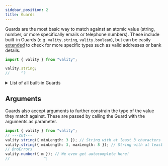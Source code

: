 ```yaml
---
sidebar_position: 2
title: Guards
---
```


Guards are the most basic way to match against an atomic value (string, number, or more specifically emails or telephone numbers). These include built-in Guards (e.g. `vality.string`, `vality.boolean`), but can be easily [extended](../extend/guards.md) to check for more specific types such as valid addresses or bank details.

```ts twoslash
import { vality } from "vality";

vality.string;
//     ^?
```

<details>
  <summary>List of all built-in Guards</summary>
  <div>

The generic type `Guard<T, O extends Record<string, any>>` denotes a Guard that matches against a value of type `T` and accepts arguments in `O`. All available Guards lay in the global interface `vality.guards`.


See [lib/guards.ts](https://github.com/jeengbe/vality/blob/master/src/lib/guards.ts#L7) for an up-to-date list of built-in Guards.

We know it's not cool simply referring to the source code, but it really is the best way of ensuring an updated list. But check it out, it really contains all you need to know!

---

Nevertheless, `vality.literal` and `vality.realtion` require some further explanation:<br />
These are not directly defined as Guards, but rather Guard factories, as they each accept arguments.
For example, the literal `vality.literal("a")` returns a Guard that is tailored to the literal string `"a"`.

  </div>
</details>

## Arguments

Guards also accept arguments to further constrain the type of the value they match against. These are passed by calling the Guard with the arguments as parameter.

```ts twoslash
import { vality } from "vality";
// ---cut---
vality.string({ minLength: 3 }); // String with at least 3 characters
vality.string({ minLength: 3, maxLength: 8 }); // String with at least 3 and at most 8 characters
// @noErrors
vality.number({ m }); // We even get autocomplete here!
//               ^|
```
